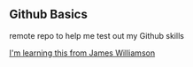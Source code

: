 ## Github Basics
remote repo to help me test out my Github skills 

[I'm learning this from James Williamson](https://www.linkedin.com/learning/github-for-web-designers/adding-a-readme-file?u=56747417)
